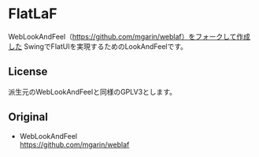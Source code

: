 FlatLaF
==========

WebLookAndFeel（https://github.com/mgarin/weblaf）をフォークして作成した
SwingでFlatUIを実現するためのLookAndFeelです。

License
--------------

派生元のWebLookAndFeelと同様のGPLV3とします。

Original
--------------

- WebLookAndFeel  
https://github.com/mgarin/weblaf
